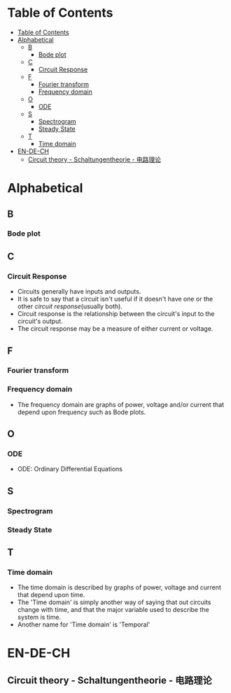 # Table of Contents
- [Table of Contents](#table-of-contents)
- [Alphabetical](#alphabetical)
  - [B](#b)
    - [Bode plot](#bode-plot)
  - [C](#c)
    - [Circuit Response](#circuit-response)
  - [F](#f)
    - [Fourier transform](#fourier-transform)
    - [Frequency domain](#frequency-domain)
  - [O](#o)
    - [ODE](#ode)
  - [S](#s)
    - [Spectrogram](#spectrogram)
    - [Steady State](#steady-state)
  - [T](#t)
    - [Time domain](#time-domain)
- [EN-DE-CH](#en-de-ch)
  - [Circuit theory - Schaltungentheorie - 电路理论](#circuit-theory---schaltungentheorie---电路理论)
# Alphabetical
## B
### Bode plot
## C
### Circuit Response
- Circuits generally have inputs and outputs.
- It is safe to say that a circuit isn't useful if it doesn't have one or the other *circuit response*(usually both).
- Circuit response is the relationship between the circuit's input to the circuit's output.
- The circuit response may be a measure of either current or voltage.
## F
### Fourier transform
### Frequency domain
- The frequency domain are graphs of power, voltage and/or current that depend upon frequency such as Bode plots.
## O 
### ODE
- ODE: Ordinary Differential Equations
## S
### Spectrogram
### Steady State
## T
### Time domain
- The time domain is described by graphs of power, voltage and current that depend upon time. 
- The 'Time domain' is simply another way of saying that out circuits change with time, and that the major variable used to describe the system is time.
- Another name for 'Time domain' is 'Temporal'

# EN-DE-CH
## Circuit theory - Schaltungentheorie - 电路理论